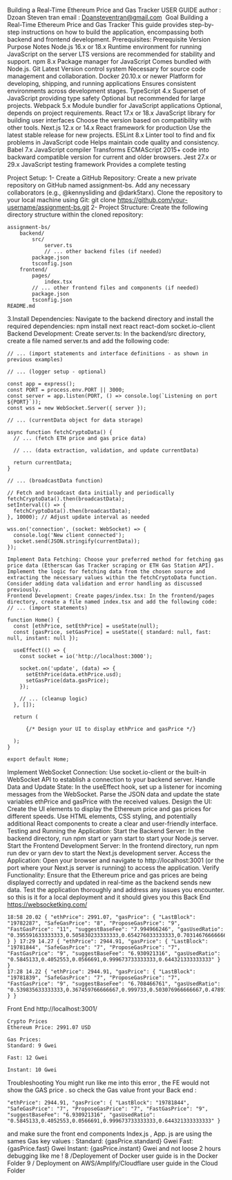 

Building a Real-Time Ethereum Price and Gas Tracker USER GUIDE
author : Dzoan Steven tran email : Doansteventran@gmail.com 
Goal 
 Building a Real-Time Ethereum Price and Gas Tracker This guide provides step-by-step instructions on how to build the application, encompassing both backend and frontend development.
Prerequisites: 
Prerequisite	Version	Purpose	Notes
Node.js	16.x or 18.x	Runtime environment for running JavaScript on the server	LTS versions are recommended for stability and support.
npm	8.x	Package manager for JavaScript	Comes bundled with Node.js.
Git	Latest	Version control system	Necessary for source code management and collaboration.
Docker	20.10.x or newer	Platform for developing, shipping, and running applications	Ensures consistent environments across development stages.
TypeScript	4.x	Superset of JavaScript providing type safety	Optional but recommended for large projects.
Webpack	5.x	Module bundler for JavaScript applications	Optional, depends on project requirements.
React	17.x or 18.x	JavaScript library for building user interfaces	Choose the version based on compatibility with other tools.
Next.js	12.x or 14.x	React framework for production	Use the latest stable release for new projects.
ESLint	8.x	Linter tool to find and fix problems in JavaScript code	Helps maintain code quality and consistency.
Babel	7.x	JavaScript compiler	Transforms ECMAScript 2015+ code into backward compatible version for current and older browsers.
Jest	27.x or 29.x	JavaScript testing framework	Provides a complete testing 


Project Setup:
1- Create a GitHub Repository: Create a new private repository on GitHub named assignment-bs. Add any necessary collaborators (e.g., @kennysliding and @dark5tarx). Clone the repository to your local machine using Git:
git clone https://github.com/your-username/assignment-bs.git
2- Project Structure: Create the following directory structure within the cloned repository:
```
assignment-bs/
    backend/
        src/
            server.ts
            // ... other backend files (if needed)
        package.json
        tsconfig.json
    frontend/
        pages/
            index.tsx 
        // ... other frontend files and components (if needed)
        package.json
        tsconfig.json
README.md

```

3.Install Dependencies:
 Navigate to the backend directory and install the required dependencies:
npm install next react react-dom socket.io-client
Backend Development: Create server.ts: In the backend/src directory, create a file named server.ts and add the following code:
```
// ... (import statements and interface definitions - as shown in previous examples)

// ... (logger setup - optional)

const app = express();
const PORT = process.env.PORT || 3000;
const server = app.listen(PORT, () => console.log(`Listening on port ${PORT}`));
const wss = new WebSocket.Server({ server });

// ... (currentData object for data storage)

async function fetchCryptoData() {
  // ... (fetch ETH price and gas price data)

  // ... (data extraction, validation, and update currentData) 

  return currentData;
}

// ... (broadcastData function)

// Fetch and broadcast data initially and periodically
fetchCryptoData().then(broadcastData);
setInterval(() => {
  fetchCryptoData().then(broadcastData);
}, 10000); // Adjust update interval as needed

wss.on('connection', (socket: WebSocket) => {
  console.log('New client connected');
  socket.send(JSON.stringify(currentData));
});

Implement Data Fetching: Choose your preferred method for fetching gas price data (Etherscan Gas Tracker scraping or ETH Gas Station API). Implement the logic for fetching data from the chosen source and extracting the necessary values within the fetchCryptoData function. Consider adding data validation and error handling as discussed previously.
Frontend Development: Create pages/index.tsx: In the frontend/pages directory, create a file named index.tsx and add the following code:
// ... (import statements)

function Home() {
  const [ethPrice, setEthPrice] = useState(null);
  const [gasPrice, setGasPrice] = useState({ standard: null, fast: null, instant: null });

  useEffect(() => {
    const socket = io('http://localhost:3000'); 

    socket.on('update', (data) => {
      setEthPrice(data.ethPrice.usd); 
      setGasPrice(data.gasPrice); 
    });

    // ... (cleanup logic)
  }, []);

  return (
    
      {/* Design your UI to display ethPrice and gasPrice */} 
    
  );
}

export default Home;
```

Implement WebSocket Connection:
Use socket.io-client or the built-in WebSocket API to establish a connection to your backend server. Handle Data and Update State: In the useEffect hook, set up a listener for incoming messages from the WebSocket. Parse the JSON data and update the state variables ethPrice and gasPrice with the received values. Design the UI: Create the UI elements to display the Ethereum price and gas prices for different speeds. Use HTML elements, CSS styling, and potentially additional React components to create a clear and user-friendly interface.
Testing and Running the Application:
 Start the Backend Server: In the backend directory, run npm start or yarn start to start your Node.js server. Start the Frontend Development Server: In the frontend directory, run npm run dev or yarn dev to start the Next.js 
development server. Access the Application: Open your browser and navigate to http://localhost:3001 (or the port where your Next.js server is running) to access the application. Verify Functionality: Ensure that the Ethereum price and gas prices are being displayed correctly and updated in real-time as the backend sends new data. Test the application thoroughly and address any issues you encounter. so this is it for a local deployment and it should gives you this
Back End
https://websocketking.com/

```
18:58 20.02 { "ethPrice": 2991.07, "gasPrice": { "LastBlock": "19782287", "SafeGasPrice": "8", "ProposeGasPrice": "9", "FastGasPrice": "11", "suggestBaseFee": "7.994966246", "gasUsedRatio": "0.395591633333333,0.505830233333333,0.654276033333333,0.703146766666667,0.3398607" } } 17:29 14.27 { "ethPrice": 2944.91, "gasPrice": { "LastBlock": "19781844", "SafeGasPrice": "7", "ProposeGasPrice": "7", "FastGasPrice": "9", "suggestBaseFee": "6.930921316", "gasUsedRatio": "0.5845133,0.4052553,0.0566691,0.999673733333333,0.644321333333333" } }
17:28 14.22 { "ethPrice": 2944.91, "gasPrice": { "LastBlock": "19781839", "SafeGasPrice": "7", "ProposeGasPrice": "7", "FastGasPrice": "9", "suggestBaseFee": "6.708466761", "gasUsedRatio": "0.539835633333333,0.367459766666667,0.999733,0.503076966666667,0.478914933333333" } }
```

Front End http://localhost:3001/
```
Crypto Prices
Ethereum Price: 2991.07 USD

Gas Prices:
Standard: 9 Gwei

Fast: 12 Gwei

Instant: 10 Gwei
```


Troubleshooting
You might run like me into this error , the FE would not show the GAS price . so check the Gas value front your Back end :
```
"ethPrice": 2944.91, "gasPrice": { "LastBlock": "19781844", "SafeGasPrice": "7", "ProposeGasPrice": "7", "FastGasPrice": "9", "suggestBaseFee": "6.930921316", "gasUsedRatio": "0.5845133,0.4052553,0.0566691,0.999673733333333,0.644321333333333" }

```
and make sure the front end components Index.js , App. js are using the sames Gas key values : Standard: {gasPrice.standard} Gwei Fast: {gasPrice.fast} Gwei Instant: {gasPrice.instant} Gwei and not loose 2 hours debugging like me !
8 /Deployement of Docker user guide is in the Docker Folder
9 / Deployment on AWS/Amplify/Cloudflare user guide in the Cloud Folder

